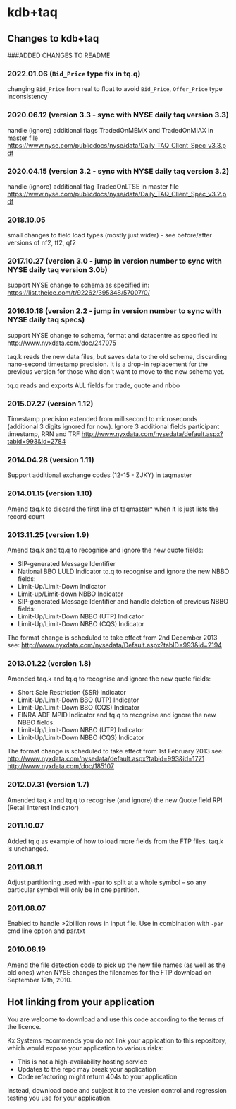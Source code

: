 # kdb+taq

## Changes to kdb+taq

###ADDED CHANGES TO README

### 2022.01.06 (`Bid_Price` type fix in tq.q)
changing `Bid_Price` from real to float to avoid `Bid_Price`, `Offer_Price` type inconsistency

### 2020.06.12 (version 3.3 - sync with NYSE daily taq version 3.3)
handle (ignore) additional flags TradedOnMEMX and TradedOnMIAX in master file
https://www.nyse.com/publicdocs/nyse/data/Daily_TAQ_Client_Spec_v3.3.pdf

### 2020.04.15 (version 3.2 - sync with NYSE daily taq version 3.2)
handle (ignore) additional flag TradedOnLTSE in master file
https://www.nyse.com/publicdocs/nyse/data/Daily_TAQ_Client_Spec_v3.2.pdf

### 2018.10.05
small changes to field load types (mostly just wider) - see before/after
versions of nf2, tf2, qf2

### 2017.10.27 (version 3.0 - jump in version number to sync with NYSE daily taq version 3.0b)
support NYSE change to schema as specified in:
https://list.theice.com/t/92262/395348/57007/0/

### 2016.10.18 (version 2.2 - jump in version number to sync with NYSE daily taq specs)
support NYSE change to schema, format and datacentre as specified in:
http://www.nyxdata.com/doc/247075

taq.k reads the new data files, but saves data to the old schema, discarding
nano-second timestamp precision. It is a drop-in replacement for the previous
version for those who don't want to move to the new schema yet.

tq.q reads and exports ALL fields for trade, quote and nbbo

### 2015.07.27 (version 1.12)
Timestamp precision extended from millisecond to microseconds (additional 3 digits ignored for now).
Ignore 3 additional fields participant timestamp, RRN and TRF
http://www.nyxdata.com/nysedata/default.aspx?tabid=993&id=2784

### 2014.04.28 (version 1.11)
Support additional exchange codes (12-15 - ZJKY) in taqmaster

### 2014.01.15 (version 1.10)
Amend taq.k to discard the first line of taqmaster* when it is just lists the record count

### 2013.11.25 (version 1.9)
Amend taq.k and tq.q to recognise and ignore the new quote fields:
- SIP-generated Message Identifier
- National BBO LULD Indicator
tq.q to recognise and ignore the new NBBO fields:
- Limit-Up/Limit-Down Indicator
- Limit-up/Limit-down NBBO Indicator
- SIP-generated Message Identifier
and handle deletion of previous NBBO fields:
- Limit-Up/Limit-Down NBBO (UTP) Indicator
- Limit-Up/Limit-Down NBBO (CQS) Indicator

The format change is scheduled to take effect from 2nd December 2013
see:
http://www.nyxdata.com/nysedata/Default.aspx?tabID=993&id=2194

### 2013.01.22 (version 1.8)
Amended taq.k and tq.q to recognise and ignore the new quote fields:
- Short Sale Restriction (SSR) Indicator
- Limit-Up/Limit-Down BBO (UTP) Indicator
- Limit-Up/Limit-Down BBO (CQS) Indicator
- FINRA ADF MPID Indicator
and tq.q to recognise and ignore the new NBBO fields:
- Limit-Up/Limit-Down NBBO (UTP) Indicator
- Limit-Up/Limit-Down NBBO (CQS) Indicator

The format change is scheduled to take effect from 1st February 2013
see:
http://www.nyxdata.com/nysedata/default.aspx?tabid=993&id=1771
http://www.nyxdata.com/doc/185107

### 2012.07.31 (version 1.7)
Amended taq.k and tq.q to recognise (and ignore) the new Quote field RPI (Retail Interest Indicator)

### 2011.10.07
Added tq.q as example of how to load more fields from the FTP files.
taq.k is unchanged.

### 2011.08.11
Adjust partitioning used with -par to split at a whole symbol – so any particular symbol will only be in one partition.

### 2011.08.07
Enabled to handle >2billion rows in input file. Use in combination with `-par` cmd line option and par.txt

### 2010.08.19
Amend the file detection code to pick up the new file names (as well as the old ones)
when NYSE changes the filenames for the FTP download on September 17th, 2010.


## Hot linking from your application


You are welcome to download and use this code according to the terms of the licence.

Kx Systems recommends you do not link your application to this repository,
which would expose your application to various risks:

- This is not a high-availability hosting service
- Updates to the repo may break your application
- Code refactoring might return 404s to your application

Instead, download code and subject it to the version control and regression testing
you use for your application.
